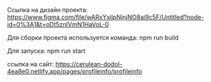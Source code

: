 Cсылка на дизайн проекта: https://www.figma.com/file/wARxYxilpNjnjNO8ai9c5F/Untitled?node-id=0%3A1&t=oDt5znIVmN1HaVoL-0

Для сборки проекта используется команда: npm run build

Для запуска: npm run start

ссылка на сайт: https://cerulean-dodol-4ea8e0.netlify.app/pages/profileinfo/profileinfo
